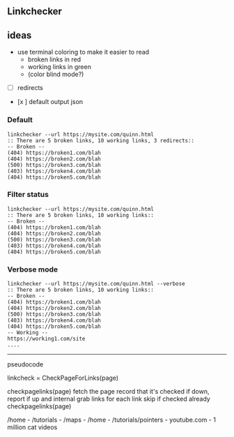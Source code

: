## Linkchecker

## ideas 

- use terminal coloring to make it easier to read
    - broken links in red
    - working links in green
    - (color blind mode?)
- [ ] redirects 
- [x ]  default output json

### Default
```
linkchecker --url https://mysite.com/quinn.html
:: There are 5 broken links, 10 working links, 3 redirects::
-- Broken --
(404) https://broken1.com/blah
(404) https://broken2.com/blah
(500) https://broken3.com/blah
(403) https://broken4.com/blah
(404) https://broken5.com/blah
```

### Filter status
```
linkchecker --url https://mysite.com/quinn.html
:: There are 5 broken links, 10 working links::
-- Broken --
(404) https://broken1.com/blah
(404) https://broken2.com/blah
(500) https://broken3.com/blah
(403) https://broken4.com/blah
(404) https://broken5.com/blah
```

### Verbose mode
```
linkchecker --url https://mysite.com/quinn.html --verbose
:: There are 5 broken links, 10 working links::
-- Broken --
(404) https://broken1.com/blah
(404) https://broken2.com/blah
(500) https://broken3.com/blah
(403) https://broken4.com/blah
(404) https://broken5.com/blah
-- Working --
https://working1.com/site
....
```
---
pseudocode

linkcheck = CheckPageForLinks(page)

checkpagelinks(page)
    fetch the page 
    record that it's checked
    if down, report
    if up and internal
        grab links 
        for each link
            skip if checked already
           checkpagelinks(page) 

        

/home
    - /tutorials
        - /maps
            - /home
            - /tutorials/pointers
    - youtube.com
        - 1 million cat videos
